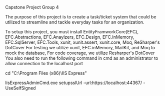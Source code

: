 Capstone Project Group 4

The purpose of this project is to create a task/ticket system that could be utilized to streamline and tackle everyday tasks for an organization.

To setup this project, you must install EntityFramworkCore(EFC), EFC.Abstractions, EFC.Anaylzers, EFC.Design, EFC.InMemory, EFC.SqlServer, EFC.Tools, xunit, xunit.assert, xunit.core, Moq, ReSharper's DotCover
For testing we utilize xunit, EFC.inMemory, MailKit, and Moq to mock the database, For code coverage, we utilize Resharper's DotCover
You also need to run the following command in cmd as an administrator to allow connection to the localhost port

cd "C:\Program Files (x86)\IIS Express"

IisExpressAdminCmd.exe setupsslUrl -url:https://localhost:44367/ -UseSelfSigned
